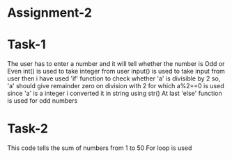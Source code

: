 # Assignment-2
# Task-1
The user has to enter a number and it will tell whether the number is Odd or Even
int() is used to take integer from user
input() is used to take input from user
then i have used 'if' function to check whether 'a' is divisible by 2 so, 'a' should give remainder zero on division with 2 for which a%2==0 is used
since 'a' is a integer i converted it in string using str()
At last 'else' function is used for odd numbers


# Task-2
This code tells the sum of numbers from 1 to 50 
For loop is used 
